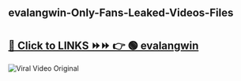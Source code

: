 
 ## evalangwin-Only-Fans-Leaked-Videos-Files

# <h2><a href="https://mediaupload.pro?evalangwin">🔗 Click to LINKS ⏩⏩ 👉 🟢 evalangwin </a></h2>

<a href="https://mediaupload.pro?evalangwin" rel="nofollow" data-target="animated-image.originalLink"><img src="https://i.ibb.co.com/xMMVF88/686577567.gif" alt="Viral Video Original" style="max-width: 100%; display: inline-block;" data-target="animated-image.originalImage"></a>